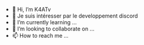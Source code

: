 - 👋 Hi, I’m K4ATv
- 👀 Je suis intéresser par le developpement discord
- 🌱 I’m currently learning ...
- 💞️ I’m looking to collaborate on ...
- 📫 How to reach me ...

<!---
K4ATv/K4ATv is a ✨ special ✨ repository because its `README.md` (this file) appears on your GitHub profile.
You can click the Preview link to take a look at your changes.
--->
